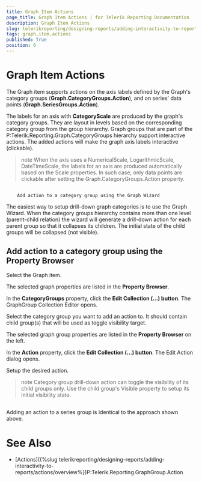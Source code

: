 ```yaml
---
title: Graph Item Actions
page_title: Graph Item Actions | for Telerik Reporting Documentation
description: Graph Item Actions
slug: telerikreporting/designing-reports/adding-interactivity-to-reports/actions/graph-item-actions
tags: graph,item,actions
published: True
position: 6
---
```


# Graph Item Actions



The Graph item supports actions on the axis labels defined by the Graph's category groups (__Graph.CategoryGroups.Action__),
        and on series' data points (__Graph.SeriesGroups.Action__).
      

The labels for an axis with __CategoryScale__ are produced by the graph's category groups.
        They are layout in levels based on the corresponding category group from the group hierarchy.
        Graph groups that are part of the
        P:Telerik.Reporting.Graph.CategoryGroups
        hierarchy support interactive actions.
        The added actions will make the graph axis labels interactive (clickable).
      

>note When the axis uses a NumericalScale, LogarithmicScale, DateTimeScale, the labels for an axis are produced
          automatically based on the Scale properties. In such case, only data points are clickable
          after setting the Graph.CategoryGroups.Action property.
>


## 
        Add action to a category group using the Graph Wizard
      

The easiest way to setup drill-down graph categories is to use the Graph Wizard.
          When the category groups hierarchy contains more than one level (parent-child relation)
          the wizard will generate a drill-down action for each parent group so that it
          collapses its children. The initial state of the child groups will be collapsed (not visible).
        

## Add action to a category group using the Property Browser

Select the Graph item.

The selected graph properties are listed in the __Property Browser__.
                

In the __CategoryGroups__ property, click the
                  __Edit Collection (…) button__. The GraphGroup Collection Editor opens.
                

Select the category group you want to add an action to. It should contain child group(s)
                  that will be used as toggle visibility target.
                

The selected graph group properties are listed in the __Property Browser__
                  on the left.
                

In the __Action__ property, click the
                  __Edit Collection (…) button__. The Edit Action dialog opens.
                

Setup the desired action.
                

>note Category group drill-down action can toggle the visibility of its child groups only.
            Use the child group's Visible property to setup its initial visibility state.
>


## 

Adding an action to a series group is identical to the approach shown above.
        

# See Also

 * [Actions]({%slug telerikreporting/designing-reports/adding-interactivity-to-reports/actions/overview%})P:Telerik.Reporting.GraphGroup.Action
